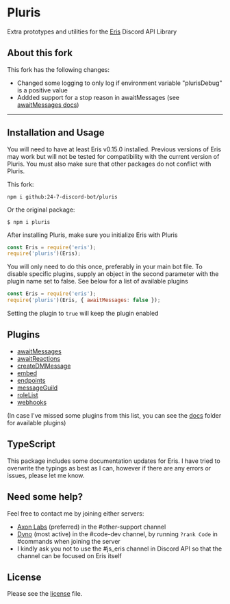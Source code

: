 Pluris
======

Extra prototypes and utilities for the [Eris](https://npmjs.com/package/eris) Discord API Library

## About this fork
This fork has the following changes:
- Changed some logging to only log if environment variable "plurisDebug" is a positive value
- Addded support for a stop reason in awaitMessages (see [awaitMessages docs](https://github.com/24-7-discord-bot/pluris/blob/master/docs/awaitMessages.md#stop-1))

---
Installation and Usage
----------------------
You will need to have at least Eris v0.15.0 installed. Previous versions of Eris may work but will not be tested for compatibility with the current version of Pluris. You must also make sure that other packages do not conflict with Pluris.

This fork:
```
npm i github:24-7-discord-bot/pluris
```

Or the original package:

```
$ npm i pluris
```
After installing Pluris, make sure you initialize Eris with Pluris
```js
const Eris = require('eris');
require('pluris')(Eris);
```
You will only need to do this once, preferably in your main bot file. To disable specific plugins, supply an object in the second parameter with the plugin name set to false. See below for a list of available plugins
```js
const Eris = require('eris');
require('pluris')(Eris, { awaitMessages: false });
```
Setting the plugin to `true` will keep the plugin enabled

Plugins
-------
- [awaitMessages](docs/awaitMessages.md)
- [awaitReactions](docs/awaitReactions.md)
- [createDMMessage](docs/createDMMessage.md)
- [embed](docs/embed.md)
- [endpoints](docs/endpoints.md)
- [messageGuild](docs/messageGuild.md)
- [roleList](docs/roleList.md)
- [webhooks](docs/webhooks.md)

(In case I've missed some plugins from this list, you can see the [docs](docs/) folder for available plugins)

TypeScript
----------
This package includes some documentation updates for Eris. I have tried to overwrite the typings as best as I can, however if there are any errors or issues, please let me know.

Need some help?
---------------
Feel free to contact me by joining either servers:
- [Axon Labs](https://discord.gg/QZ6B5US) (preferred) in the #other-support channel
- [Dyno](https://discord.gg/dyno) (most active) in the #code-dev channel, by running `?rank Code` in #commands when joining the server
- I kindly ask you not to use the #js_eris channel in Discord API so that the channel can be focused on Eris itself

License
-------
Please see the [license](LICENSE) file. 
